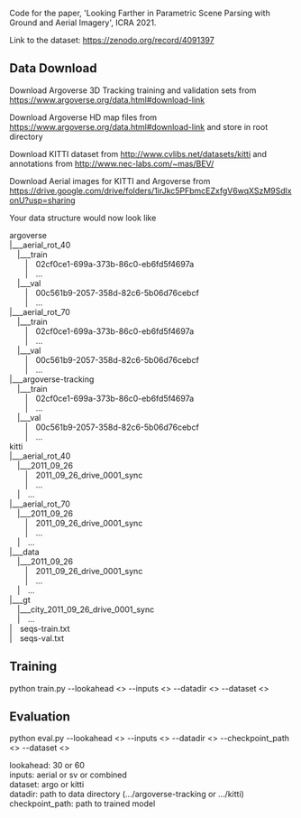 Code for the paper, 'Looking Farther in Parametric Scene Parsing with Ground and Aerial Imagery', ICRA 2021.

Link to the dataset: https://zenodo.org/record/4091397

## Data Download

Download Argoverse 3D Tracking training and validation sets from https://www.argoverse.org/data.html#download-link

Download Argoverse HD map files from https://www.argoverse.org/data.html#download-link and store in root directory

Download KITTI dataset from http://www.cvlibs.net/datasets/kitti and annotations from http://www.nec-labs.com/~mas/BEV/

Download Aerial images for KITTI and Argoverse from https://drive.google.com/drive/folders/1irJkc5PFbmcEZxfgV6wqXSzM9SdlxonU?usp=sharing

Your data structure would now look like

argoverse<br/>
|___aerial_rot_40<br/>
&emsp;|___train<br/>
&emsp;&emsp;|&emsp;02cf0ce1-699a-373b-86c0-eb6fd5f4697a<br/>
&emsp;&emsp;|&emsp;...<br/>
&emsp;|___val<br/>
&emsp;&emsp;|&emsp;00c561b9-2057-358d-82c6-5b06d76cebcf<br/>
&emsp;&emsp;|&emsp;...<br/>
|___aerial_rot_70<br/>
&emsp;|___train<br/>
&emsp;&emsp;|&emsp;02cf0ce1-699a-373b-86c0-eb6fd5f4697a<br/>
&emsp;&emsp;|&emsp;...<br/>
&emsp;|___val<br/>
&emsp;&emsp;|&emsp;00c561b9-2057-358d-82c6-5b06d76cebcf<br/>
&emsp;&emsp;|&emsp;...<br/>
|___argoverse-tracking<br/>
&emsp;|___train<br/>
&emsp;&emsp;|&emsp;02cf0ce1-699a-373b-86c0-eb6fd5f4697a<br/>
&emsp;&emsp;|&emsp;...<br/>
&emsp;|___val<br/>
&emsp;&emsp;|&emsp;00c561b9-2057-358d-82c6-5b06d76cebcf<br/>
&emsp;&emsp;|&emsp;...<br/>
kitti<br/>
|___aerial_rot_40<br/>
&emsp;|___2011_09_26<br/>
&emsp;&emsp;|&emsp;2011_09_26_drive_0001_sync<br/>
&emsp;&emsp;|&emsp;...<br/>
&emsp;|&emsp;...<br/>
|___aerial_rot_70<br/>
&emsp;|___2011_09_26<br/>
&emsp;&emsp;|&emsp;2011_09_26_drive_0001_sync<br/>
&emsp;&emsp;|&emsp;...<br/>
&emsp;|&emsp;...<br/>
|___data<br/>
&emsp;|___2011_09_26<br/>
&emsp;&emsp;|&emsp;2011_09_26_drive_0001_sync<br/>
&emsp;&emsp;|&emsp;...<br/>
&emsp;|&emsp;...<br/>
|___gt<br/>
&emsp;|___city_2011_09_26_drive_0001_sync<br/>
&emsp;|&emsp;...<br/>
|&emsp;seqs-train.txt<br/>
|&emsp;seqs-val.txt<br/>


## Training
python train.py --lookahead <> --inputs <> --datadir <> --dataset <>

## Evaluation
python eval.py --lookahead <> --inputs <> --datadir <> --checkpoint_path <> --dataset <>

lookahead: 30 or 60<br/>
inputs: aerial or sv or combined<br/>
dataset: argo or kitti<br/>
datadir: path to data directory (.../argoverse-tracking or .../kitti)<br/>
checkpoint_path: path to trained model


